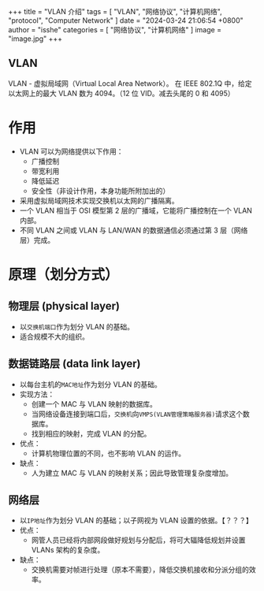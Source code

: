 +++
title = "VLAN 介绍"
tags = [ "VLAN", "网络协议", "计算机网络", "protocol", "Computer Network" ]
date = "2024-03-24 21:06:54 +0800"
author = "isshe"
categories = [ "网络协议", "计算机网络" ]
image = "image.jpg"
+++

VLAN
---
VLAN - 虚拟局域网（Virtual Local Area Network）。
在 IEEE 802.1Q 中，给定以太网上的最大 VLAN 数为 4094。（12 位 VID。减去头尾的 0 和 4095）

# 作用
* VLAN 可以为网络提供以下作用：
    * 广播控制
    * 带宽利用
    * 降低延迟
    * 安全性（非设计作用，本身功能所附加出的）
* 采用虚拟局域网技术实现交换机以太网的广播隔离。
* 一个 VLAN 相当于 OSI 模型第 2 层的广播域，它能将广播控制在一个 VLAN 内部。
* 不同 VLAN 之间或 VLAN 与 LAN/WAN 的数据通信必须通过第 3 层（网络层）完成。

# 原理（划分方式）
## 物理层 (physical layer)
* 以`交换机端口`作为划分 VLAN 的基础。
* 适合规模不大的组织。

## 数据链路层 (data link layer)
* 以每台主机的`MAC地址`作为划分 VLAN 的基础。
* 实现方法：
    * 创建一个 MAC 与 VLAN 映射的数据库。
    * 当网络设备连接到端口后，`交换机`向`VMPS(VLAN管理策略服务器)`请求这个数据库。
    * 找到相应的映射，完成 VLAN 的分配。
* 优点：
    * 计算机物理位置的不同，也不影响 VLAN 的运作。
* 缺点：
    * 人为建立 MAC 与 VLAN 的映射关系；因此导致管理复杂度增加。

## 网络层
* 以`IP地址`作为划分 VLAN 的基础；以子网视为 VLAN 设置的依据。【？？？】
* 优点：
    * 网管人员已经将内部网段做好规划与分配后，将可大辐降低规划并设置 VLANs 架构的复杂度。
* 缺点：
    * 交换机需要对帧进行处理（原本不需要），降低交换机接收和分派分组的效率。

